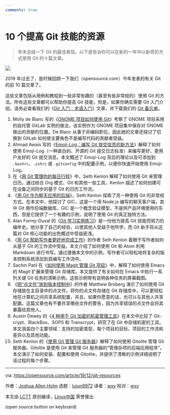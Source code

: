 ```yaml
---
comments: true
---
```


10 个提高 Git 技能的资源
======

> 年末总结一下 Git 的最佳表现。以下是告诉你可以在新的一年中以新奇的方式使用 Git 的十篇文章。

![](https://img.linux.net.cn/data/attachment/album/202001/02/093934q5ifu46u4nuq4lgi.jpg)

2019 年过去了，是时候回顾一下我们（opensource.com）今年发表的有关 Git 的前 10 篇文章了。

这些文章包括从用例和教程到一些非常有趣的（甚至有些非常规的）使用 Git 的方法。所有这些文章都可以帮助你提高 Git 技能，但是，如果你确实需要 Git 入门介绍，请务必查看我们的《[Git 入门：术语入门](https://opensource.com/article/19/2/git-terminology)》文章，并下载我们的 [Git 备忘单](https://opensource.com/downloads/cheat-sheet-git)。

1. Molly de Blanc 写的《[GNOME 项目如何使用 Git](https://opensource.com/article/19/10/how-gnome-uses-git)》考察了 GNOME 项目采用的自托管 GitLab 实例的做法，该实例作为 GNOME 项目集中保存对 GNOME 做出的贡献的位置。De Blanc 从事于非编码职位，因此她的文章还探讨了切换到 GitLab 如何使主要角色不是编写代码的贡献者受益。
2. Ahmad Awais 写的《[Emoji-Log：编写 Git 提交信息的新方法](https://linux.cn/article-10627-1.html)》解释了如何使用 Emoji-Log（一种直白的、开源的 Git 提交日志标准）来编写更好、更用户友好的 Git 提交消息。本文概述了 Emoji-Log 背后的理论以及可添加到 `.bashrc`、`.zshrc` 或 `.gitconfig` 中的配置示例，以便你快速开始使用 Emoji-Log。
3. 在《[用 Git 管理你的每日行程](https://linux.cn/article-11320-1.html)》中，Seth Kenlon 解释了如何使用 Git 来管理日历。通过结合 Org 模式、Git 和其他一些工具，Kenlon 描述了如何创建可在设备之间同步的基于 Git 的日历工作流。
4. 《[用 Git 作为聊天应用的后端](https://linux.cn/article-11342-1.html)》，Seth Kenlon 探索了另一种使用 Git 的非常规方式。在本文中，他探讨了 GIC，这是一个用 Node.js 编写的聊天客户端，其中 Git 用作后端数据库。GIC 是一个概念验证模型，不是供产品环境使用的东西，但是它提供了一个有趣的示例，说明了使用 Git 的真正独特方法。
5. Alan Formy-Duval 的《[Git 学习实用练习](https://opensource.com/article/19/5/practical-learning-exercise-git)》是一份他为提高 Git 技能而努力的编年史。他分享了自己的经验，以使其他人受益于他所学，而 Git 新手将从这篇对 Git 核心功能的出色概述中受益匪浅。
6. 《[用 Git 帮助写作者更好地完成工作](https://linux.cn/article-11499-1.html)》的作者 Seth Kenlon 着眼于写作者如何从基于 Git 的工作流中受益。本文介绍了如何使用 Git 和 Atom 利用 Markdown 进行书写。通过遵循本文中的示例，写作者可以轻松地将复杂的版本控制系统添加到其编写工作流中。
7. Sachin Patil 在《[如何使用 Magit 管理 Git 项目](https://opensource.com/article/19/1/how-use-magit)》中，解释了如何使用 Emacs 的 Magit 扩展来管理 Git 存储库。本文提供了有关如何在 Emacs 中执行一系列关键 Git 任务的清晰示例。这些示例带有说明各种任务的屏幕截图。
8. 《[把“点文件”放到版本控制中](https://linux.cn/article-11419-1.html)》的作者 Matthew Broberg 演示了如何使用 Git 存储放在主目录中的点文件。将你的点文件存储在 Git 存储库中，可以更轻松地在计算机之间共享系统配置，并且，如果你愿意的话，也可以与其他人共享配置。这篇文章也有不要共享哪些文件的警告，因为共享错误的点文件会将其暴露给其他人。
9. Austin Dewey 的《[4 种用于 Git 加密的机密管理工具](https://opensource.com/article/19/2/secrets-management-tools-git)》在本文中比较了 Git-crypt、BlackBox、SOPS 和 Transcrypt，研究了在 Git 中存储机密的工具。本文涵盖四个主要领域：支持的加密类型、每个项目的目标、项目的工作流和差异以及其他功能。
10. Seth Kenlon 的《[使用 Git 管理 Git 服务器](https://opensource.com/article/19/4/server-administration-git)》解释了如何使用 Gitolite 管理 Git 服务器。Gitolite 是使用 Git 来管理 Git 服务器的“管理杂项的后端应用程序”。本文演示了如何安装、配置和使用 Gitolite，并提供了清晰的示例详细说明了该过程的每个步骤。

--------------------------------------------------------------------------------

via: https://opensource.com/article/19/12/git-resources

作者：[Joshua Allen Holm](https://opensource.com/users/holmja)
选题：[lujun9972](https://github.com/lujun9972)
译者：[wxy](https://github.com/wxy)
校对：[wxy](https://github.com/wxy)

本文由 [LCTT](https://github.com/LCTT/TranslateProject) 原创编译，[Linux中国](https://linux.cn/) 荣誉推出


 (open source button on keyboard)












